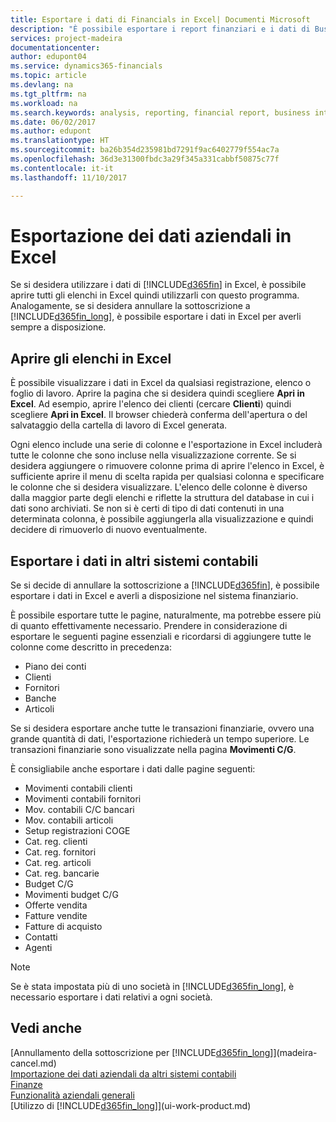 ```yaml
---
title: Esportare i dati di Financials in Excel| Documenti Microsoft
description: "È possibile esportare i report finanziari e i dati di Business Intelligence da Dynamics 365 Business edition in Excel o aprire i dati di Financials in Excel."
services: project-madeira
documentationcenter: 
author: edupont04
ms.service: dynamics365-financials
ms.topic: article
ms.devlang: na
ms.tgt_pltfrm: na
ms.workload: na
ms.search.keywords: analysis, reporting, financial report, business intelligence, BI, Excel
ms.date: 06/02/2017
ms.author: edupont
ms.translationtype: HT
ms.sourcegitcommit: ba26b354d235981bd7291f9ac6402779f554ac7a
ms.openlocfilehash: 36d3e31300fbdc3a29f345a331cabbf50875c77f
ms.contentlocale: it-it
ms.lasthandoff: 11/10/2017

---
```

# <a name="exporting-your-business-data-to-excel"></a>Esportazione dei dati aziendali in Excel
Se si desidera utilizzare i dati di [!INCLUDE[d365fin](includes/d365fin_md.md)] in Excel, è possibile aprire tutti gli elenchi in Excel quindi utilizzarli con questo programma. Analogamente, se si desidera annullare la sottoscrizione a [!INCLUDE[d365fin_long](includes/d365fin_long_md.md)], è possibile esportare i dati in Excel per averli sempre a disposizione.

## <a name="opening-lists-in-excel"></a>Aprire gli elenchi in Excel
È possibile visualizzare i dati in Excel da qualsiasi registrazione, elenco o foglio di lavoro. Aprire la pagina che si desidera quindi scegliere **Apri in Excel**. Ad esempio, aprire l'elenco dei clienti (cercare **Clienti**) quindi scegliere **Apri in Excel**. Il browser chiederà conferma dell'apertura o del salvataggio della cartella di lavoro di Excel generata.  

Ogni elenco include una serie di colonne e l'esportazione in Excel includerà tutte le colonne che sono incluse nella visualizzazione corrente. Se si desidera aggiungere o rimuovere colonne prima di aprire l'elenco in Excel, è sufficiente aprire il menu di scelta rapida per qualsiasi colonna e specificare le colonne che si desidera visualizzare. L'elenco delle colonne è diverso dalla maggior parte degli elenchi e riflette la struttura del database in cui i dati sono archiviati. Se non si è certi di tipo di dati contenuti in una determinata colonna, è possibile aggiungerla alla visualizzazione e quindi decidere di rimuoverlo di nuovo eventualmente.  

## <a name="exporting-data-to-other-finance-systems"></a>Esportare i dati in altri sistemi contabili
Se si decide di annullare la sottoscrizione a [!INCLUDE[d365fin](includes/d365fin_md.md)], è possibile esportare i dati in Excel e averli a disposizione nel sistema finanziario.  

È possibile esportare tutte le pagine, naturalmente, ma potrebbe essere più di quanto effettivamente necessario. Prendere in considerazione di esportare le seguenti pagine essenziali e ricordarsi di aggiungere tutte le colonne come descritto in precedenza:  

* Piano dei conti  
* Clienti  
* Fornitori  
* Banche  
* Articoli  

Se si desidera esportare anche tutte le transazioni finanziarie, ovvero una grande quantità di dati, l'esportazione richiederà un tempo superiore. Le transazioni finanziarie sono visualizzate nella pagina **Movimenti C/G**.  

È consigliabile anche esportare i dati dalle pagine seguenti:  

* Movimenti contabili clienti  
* Movimenti contabili fornitori  
* Mov. contabili C/C bancari  
* Mov. contabili articoli  
* Setup registrazioni COGE  
* Cat. reg. clienti  
* Cat. reg. fornitori  
* Cat. reg. articoli  
* Cat. reg. bancarie  
* Budget C/G  
* Movimenti budget C/G  
* Offerte vendita  
* Fatture vendite  
* Fatture di acquisto  
* Contatti  
* Agenti  

> [!NOTE]  
>   Se è stata impostata più di uno società in [!INCLUDE[d365fin_long](includes/d365fin_long_md.md)], è necessario esportare i dati relativi a ogni società.

## <a name="see-also"></a>Vedi anche
[Annullamento della sottoscrizione per [!INCLUDE[d365fin_long](includes/d365fin_long_md.md)]](madeira-cancel.md)  
[Importazione dei dati aziendali da altri sistemi contabili](upload-data.md)  
[Finanze](finance.md)  
[Funzionalità aziendali generali](ui-across-business-areas.md)  
[Utilizzo di [!INCLUDE[d365fin_long](includes/d365fin_long_md.md)]](ui-work-product.md)  

